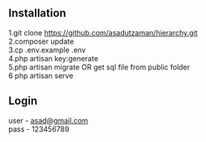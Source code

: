 ## Installation

1.git clone https://github.com/asadutzaman/hierarchy.git <br>
2.composer update <br>
3.cp .env.example .env <br>
4.php artisan key:generate <br>
5.php artisan migrate OR get sql file from public folder <br>
6 php artisan serve <br>

## Login
user - asad@gmail.com <br>
pass - 123456789
